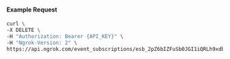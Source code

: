 <!-- Code generated for API Clients. DO NOT EDIT. -->

#### Example Request

```bash
curl \
-X DELETE \
-H "Authorization: Bearer {API_KEY}" \
-H "Ngrok-Version: 2" \
https://api.ngrok.com/event_subscriptions/esb_2pZ6bIZFuSb0JGI1iQRLh9xdbvZ
```
